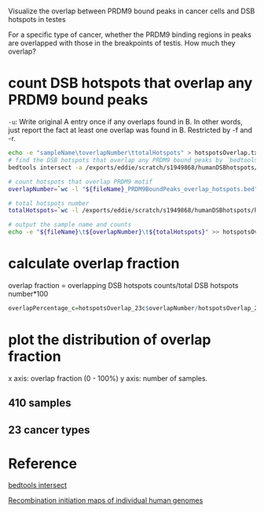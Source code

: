 # 
Visualize the overlap between PRDM9 bound peaks in cancer cells and DSB hotspots in testes


For a specific type of cancer, whether the PRDM9 binding regions in peaks are overlapped with those in the breakpoints of testis. How much they overlap?


# count DSB hotspots that overlap any PRDM9 bound peaks
`-u`: Write original A entry once if any overlaps found in B. In other words, just report the fact at least one overlap was found in B. Restricted by -f and -r. 
```bash
echo -e "sampleName\toverlapNumber\ttotalHotspots" > hotspotsOverlap.txt
# find the DSB hotspots that overlap any PRDM9 bound peaks by `bedtools intersect`
bedtools intersect -a /exports/eddie/scratch/s1949868/humanDSBhotspots/humanDSBhotspots_AA_AB.hg38.txt -b $file -u > "${fileName}_PRDM9BoundPeaks_overlap_hotspots.bed"

# count hotspots that overlap PRDM9 motif
overlapNumber=`wc -l "${fileName}_PRDM9BoundPeaks_overlap_hotspots.bed" | awk '{print $1}'`

# total hotspots number
totalHotspots=`wc -l /exports/eddie/scratch/s1949868/humanDSBhotspots/humanDSBhotspots_AA_AB.hg38.txt | awk '{print $1}'`

# output the sample name and counts
echo -e "${fileName}\t${overlapNumber}\t${totalHotspots}" >> hotspotsOverlap.txt
```
# calculate overlap fraction
overlap fraction = overlapping DSB hotspots counts/total DSB hotspots number*100
```r
overlapPercentage_c=hotspotsOverlap_23c$overlapNumber/hotspotsOverlap_23c$totalHotspots*100
```
# plot the distribution of overlap fraction
x axis: overlap fraction (0 - 100%)
y axis: number of samples. 
## 410 samples

## 23 cancer types

# Reference
[bedtools intersect](https://bedtools.readthedocs.io/en/latest/content/tools/intersect.html)

[Recombination initiation maps of individual human genomes](https://science.sciencemag.org/content/346/6211/1256442)
<!--stackedit_data:
eyJoaXN0b3J5IjpbMTI1ODcxMDc5MiwyMDY2MTE2MzgsMjEyND
MwMTc0LDY2NjY3MDU0LC0xOTkwMTE0OTQ5LDE3NDg1MjM0NTgs
OTM2OTI0NzAzLDE0MDQ4Mjc2NSwtMTQ4NTE0MDkwNSwtMTEyOT
EyNTI5MywtMTQzMTgzNTY3Niw1NTU3MjU5OTEsMzI2ODMwNDMw
LDg1MzI3ODQzMSwtMTg3MTUyMzMxNywtMjAwODMxOTkxLDE3ND
Q3MDE3MTAsMTE1OTQzODI0MywyMTI4ODY0NjEsNzU4MzQ0MTU0
XX0=
-->
